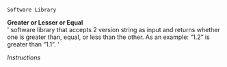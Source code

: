 `Software Library`

**Greater or Lesser or Equal** \
'
software library that accepts 2 version string as input and returns whether one is greater than, equal, or less than the other. As an example: “1.2” is greater than “1.1”. 
'

_Instructions_
